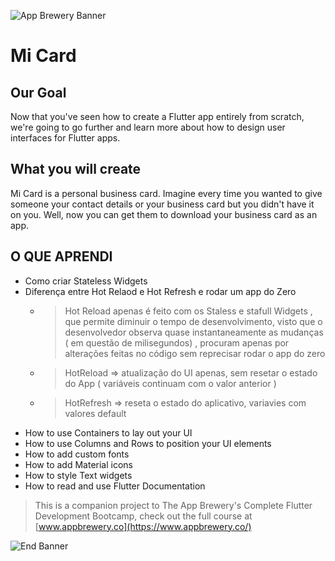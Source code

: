 ![App Brewery Banner](https://github.com/londonappbrewery/Images/blob/master/AppBreweryBanner.png)

# Mi Card

## Our Goal

Now that you've seen how to create a Flutter app entirely from scratch, we're going to go further and learn more about how to design user interfaces for Flutter apps.

## What you will create

Mi Card is a personal business card. Imagine every time you wanted to give someone your contact details or your business card but you didn't have it on you. Well, now you can get them to download your business card as an app.

## O QUE APRENDI

* Como criar Stateless Widgets
* Diferença entre Hot Relaod e Hot Refresh e rodar um app do Zero
   - >Hot Reload apenas é feito com os Staless e stafull Widgets , que permite diminuir o tempo de desenvolvimento, visto que o desenvolvedor observa quase instantaneamente as mudanças ( em questão de milisegundos) , procuram apenas por alterações feitas no código sem reprecisar rodar o app do zero

  - >HotReload => atualização do UI apenas, sem resetar o estado do App ( variáveis continuam com o valor anterior )
   - >HotRefresh => reseta o estado do aplicativo, variavies com valores default
* How to use Containers to lay out your UI
* How to use Columns and Rows to position your UI elements
* How to add custom fonts
* How to add Material icons
* How to style Text widgets
* How to read and use Flutter Documentation



>This is a companion project to The App Brewery's Complete Flutter Development Bootcamp, check out the full course at [www.appbrewery.co](https://www.appbrewery.co/)

![End Banner](https://github.com/londonappbrewery/Images/blob/master/readme-end-banner.png)
